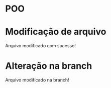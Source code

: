 # POO

# Modificação de arquivo
Arquivo modificado com sucesso!

# Alteração na branch
Arquivo modificado na branch!
